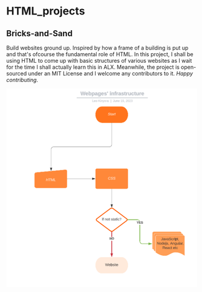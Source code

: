   # HTML_projects

## Bricks-and-Sand  
Build websites ground up. Inspired by how a frame of a building is put up and that's ofcourse the fundamental role of HTML.
    In this project, I shall be using HTML to come up with basic structures of various websites as I wait for the time I shall actually learn this in ALX.
    Meanwhile, the project is open-sourced under an MIT License and I welcome any contributors to it. <i>Happy contributing</i>.

    
![flow chart](html_infrasture.PNG)
